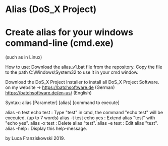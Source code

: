 # Alias (DoS_X Project)
# Create alias for your windows command-line (cmd.exe)
(such as in Linux)

How to use:
Download the alias_v1.bat file from the repository.
Copy the file to the path C:\Windows\System32 to use it in your cmd window.


Download the DoS_X Project Installer to install all DoS_X Project Software.
on my website -> https://batchsoftware.de (German) https://batchsoftware.de/en-us/ (English)

Syntax:
alias [Parameter] [alias] [command to execute]

alias -n test echo test : Type "test" in cmd, the
                          command "echo test" will
                          be executed. (up to 7 words)
alias -t test echo yes  : Extend alias "test" with
                          "echo yes".
alias -x test           : Delete alias "test".
alias -e test           : Edit alias "test".
alias -help             : Display this help-message.

by Luca Franziskowski 2019.
